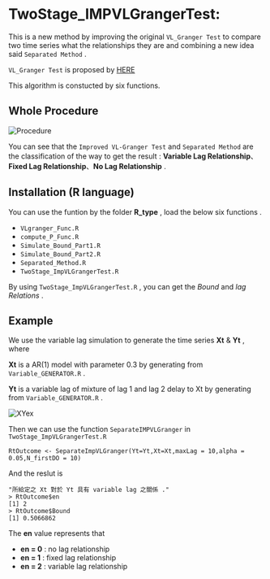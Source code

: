 # TwoStage_IMPVLGrangerTest:

This is a new method by improving the original  `VL_Granger Test` to compare two time series what the relationships they are and combining a new idea said `Separated Method` .

`VL_Granger Test` is proposed by [HERE](https://github.com/DarkEyes/VLTimeSeriesCausality "link")

This algorithm is constucted by six functions.

##  Whole Procedure 

![Procedure](https://i.meee.com.tw/6IjdzuE.png "proc")

You can see that the `Improved VL-Granger Test` and `Separated Method` are the classification of the way to get the result : **Variable Lag Relationship**、**Fixed Lag Relationship**、**No Lag Relationship** .

## Installation (R language)

You can use the funtion by the folder **R_type** , load the below six functions .
*  `VLgranger_Func.R`
*  `compute_P_Func.R`
*  `Simulate_Bound_Part1.R`
*  `Simulate_Bound_Part2.R`
*  `Separated_Method.R`
*  `TwoStage_ImpVLGrangerTest.R`

By using `TwoStage_ImpVLGrangerTest.R` , you can get the *Bound* and *lag Relations* .

## Example

We use the variable lag simulation to generate the time series **Xt** & **Yt** , where

**Xt** is a AR(1) model with parameter 0.3 by generating from `Variable_GENERATOR.R`  .

**Yt** is a variable lag of mixture of lag 1 and lag 2 delay to Xt by generating from `Variable_GENERATOR.R` .

![XYex](https://i.meee.com.tw/Pkra6Id.png "tsSIM")

Then we can use the function `SeparateIMPVLGranger` in `TwoStage_ImpVLGrangerTest.R`

```
RtOutcome <- SeparateImpVLGranger(Yt=Yt,Xt=Xt,maxLag = 10,alpha = 0.05,N_firstDO = 10)
```

And the reslut is

```
"所給定之 Xt 對於 Yt 具有 variable lag 之關係 ."
> RtOutcome$en
[1] 2
> RtOutcome$Bound
[1] 0.5066862
```

The **en** value represents that
* **en = 0** : no lag relationship
* **en = 1** : fixed lag relationship
* **en = 2** : variable lag relationship
